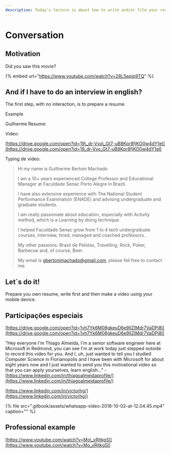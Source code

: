```yaml
---
description: Today's lecture is about how to write and/or film your resume.
---
```


# Conversation

## Motivation

Did you saw this movie?

{% embed url="https://www.youtube.com/watch?v=28L5epip9TQ" %}

## And if I have to do an interview in english?

The first step, with no interaction, is to prepare a resume.

Example

Guilherme Resume:

Video:

[https://drive.google.com/open?id=19\_dr-Vvo\_Gt7-uB8Kpr8fjKO0w4dY1eI](https://drive.google.com/open?id=19_dr-Vvo_Gt7-uB8Kpr8fjKO0w4dY1eI)

Typing de video:

> Hi my name is Guilherme Bertoni Machado
>
> I am a 10+ years experienced College Professor and Educational Manager at Faculdade Senac Porto Alegre in Brazil.
>
> I have also extensive experience with The National Student Performance Examination \(ENADE\) and advising undergraduate and graduate students.
>
> I am really passionate about education, especially with Activity method, which is a Learning by doing technique.
>
> I helped Faculdade Senac grow from 1 to 4 tech undergraduate courses, interview, hired, managed and coached professors.
>
> My other passions: Brasil de Pelotas, Travelling, Rock, Poker, Barbecue and, of course, Beer.
>
> My email is gbertonimachado@gmail.com, please fell free to contact me.



## Let´s do it!

Prepare you own resume, write first and then make a video using your mobile device.

## Participações especiais



[https://drive.google.com/open?id=1vh7Yk6M08gkeuD6e9lIZIMdr7VaDPj8I](https://drive.google.com/open?id=1vh7Yk6M08gkeuD6e9lIZIMdr7VaDPj8I)

"Hey everyone I'm Thiago Almeida, I'm a senior software engineer here at Microsoft in Redmond, you can see I'm at work today just stepped outside to record this video for you. And I, uh, just wanted to tell you I studied Computer Science in Florianopolis and I have been with Microsoft for about eight years now and I just wanted to send you this motivational video so that you can apply yourselves, learn english..." - [https://www.linkedin.com/in/thiagoalmeidaprofile/](https://www.linkedin.com/in/thiagoalmeidaprofile/)

[https://www.linkedin.com/in/victorhg/](https://www.linkedin.com/in/victorhg/)

{% file src=".gitbook/assets/whatsapp-video-2018-10-02-at-12.04.45.mp4" caption="" %}

## Professional example

[https://www.youtube.com/watch?v=Mo\_vRjtkgSI](https://www.youtube.com/watch?v=Mo_vRjtkgSI)

